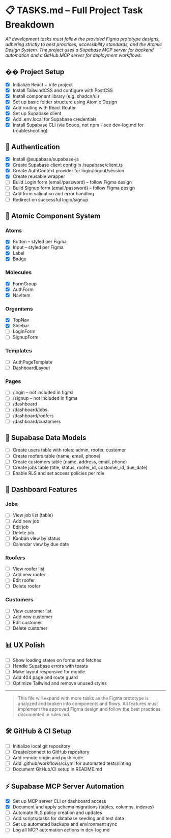 # 📋 TASKS.md – Full Project Task Breakdown

*All development tasks must follow the provided Figma prototype designs, adhering strictly to best practices, accessibility standards, and the Atomic Design System. The project uses a Supabase MCP server for backend automation and a GitHub MCP server for deployment workflows.*

## �� Project Setup

* [x] Initialize React + Vite project
* [x] Install TailwindCSS and configure with PostCSS
* [x] Install component library (e.g. shadcn/ui)
* [x] Set up basic folder structure using Atomic Design
* [x] Add routing with React Router
* [x] Set up Supabase client
* [x] Add .env.local for Supabase credentials
* [x] Install Supabase CLI (via Scoop, not npm - see dev-log.md for troubleshooting)

## 🔐 Authentication

* [x] Install @supabase/supabase-js
* [x] Create Supabase client config in /supabase/client.ts
* [x] Create AuthContext provider for login/logout/session
* [x] Create reusable <ProtectedRoute /> wrapper
* [ ] Build Login form (email/password) – follow Figma design
* [ ] Build Signup form (email/password) – follow Figma design
* [ ] Add form validation and error handling
* [ ] Redirect on successful login/signup

## 🧱 Atomic Component System

### Atoms

* [x] Button – styled per Figma
* [x] Input – styled per Figma
* [x] Label
* [x] Badge

### Molecules

* [x] FormGroup
* [x] AuthForm
* [x] NavItem

### Organisms

* [x] TopNav
* [x] Sidebar
* [ ] LoginForm
* [ ] SignupForm

### Templates

* [ ] AuthPageTemplate
* [ ] DashboardLayout

### Pages

* [ ] /login – not included in figma
* [ ] /signup – not included in figma
* [ ] /dashboard
* [ ] /dashboard/jobs
* [ ] /dashboard/roofers
* [ ] /dashboard/customers

## 📆 Supabase Data Models

* [ ] Create users table with roles: admin, roofer, customer
* [ ] Create roofers table (name, email, phone)
* [ ] Create customers table (name, address, email, phone)
* [ ] Create jobs table (title, status, roofer_id, customer_id, due_date)
* [ ] Enable RLS and set access policies per role

## 📂 Dashboard Features

### Jobs

* [ ] View job list (table)
* [ ] Add new job
* [ ] Edit job
* [ ] Delete job
* [ ] Kanban view by status
* [ ] Calendar view by due date

### Roofers

* [ ] View roofer list
* [ ] Add new roofer
* [ ] Edit roofer
* [ ] Delete roofer

### Customers

* [ ] View customer list
* [ ] Add new customer
* [ ] Edit customer
* [ ] Delete customer

## 📊 UX Polish

* [ ] Show loading states on forms and fetches
* [ ] Handle Supabase errors with toasts
* [ ] Make layout responsive for mobile
* [ ] Add 404 page and route guard
* [ ] Optimize Tailwind and remove unused styles

---

> This file will expand with more tasks as the Figma prototype is analyzed and broken into components and flows. All features must implement the approved Figma design and follow the best practices documented in rules.md.

## 🛠 GitHub & CI Setup

* [ ] Initialize local git repository
* [ ] Create/connect to GitHub repository
* [ ] Add remote origin and push code
* [ ] Add .github/workflows/ci.yml for automated tests/linting
* [ ] Document GitHub/CI setup in README.md

## ⚡ Supabase MCP Server Automation

* [x] Set up MCP server CLI or dashboard access
* [x] Document and apply schema migrations (tables, columns, indexes)
* [ ] Automate RLS policy creation and updates
* [ ] Add scripts/tasks for database seeding and test data
* [ ] Set up automated backups and environment sync
* [ ] Log all MCP automation actions in dev-log.md